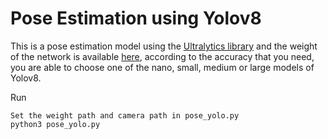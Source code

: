 # Pose Estimation using Yolov8

This is a pose estimation model using the [Ultralytics library](https://github.com/deepakcrk/yolov5-crowdhuman) and the weight of the network is available [here](https://github.com/ultralytics/ultralytics/issues/1915), according to the accuracy that you need, you are able to choose one of the nano, small, medium or large models of Yolov8.

Run
```
Set the weight path and camera path in pose_yolo.py
python3 pose_yolo.py
```
